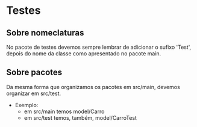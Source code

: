 # Testes
## Sobre nomeclaturas
No pacote de testes devemos sempre lembrar de adicionar o sufixo 'Test', depois do nome da classe como apresentado no pacote main.

## Sobre pacotes
Da mesma forma que organizamos os pacotes em src/main, devemos organizar em src/test.
* Exemplo: 
  * em src/main temos model/Carro
  * em src/test temos, também, model/CarroTest

## 